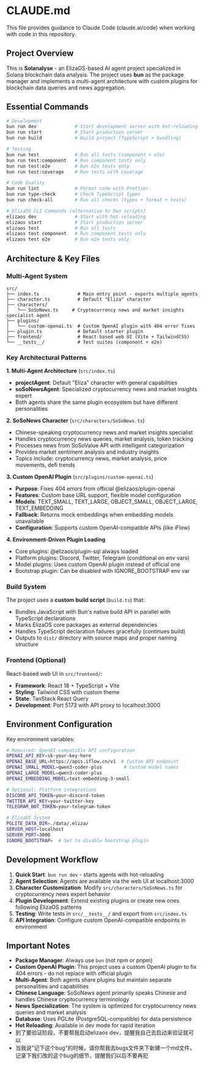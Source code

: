 # CLAUDE.md

This file provides guidance to Claude Code (claude.ai/code) when working with code in this repository.

## Project Overview

This is **Solanalyse** - an ElizaOS-based AI agent project specialized in Solana blockchain data analysis. The project uses **bun** as the package manager and implements a multi-agent architecture with custom plugins for blockchain data queries and news aggregation.

## Essential Commands

```bash
# Development
bun run dev              # Start development server with hot-reloading
bun run start            # Start production server
bun run build            # Build project (TypeScript + bundling)

# Testing
bun run test             # Run all tests (component + e2e)
bun run test:component   # Run component tests only
bun run test:e2e         # Run e2e tests only
bun run test:coverage    # Run tests with coverage

# Code Quality
bun run lint             # Format code with Prettier
bun run type-check       # Check TypeScript types
bun run check-all        # Run all checks (types + format + tests)

# ElizaOS CLI Commands (alternative to bun scripts)
elizaos dev              # Start with hot-reloading
elizaos start            # Start production server
elizaos test             # Run all tests
elizaos test component   # Run component tests only
elizaos test e2e         # Run e2e tests only
```

## Architecture & Key Files

### Multi-Agent System
```
src/
├── index.ts              # Main entry point - exports multiple agents
├── character.ts          # Default "Eliza" character
├── characters/
│   └── SoSoNews.ts     # Cryptocurrency news and market insights specialist agent
├── plugins/
│   └── custom-openai.ts  # Custom OpenAI plugin with 404 error fixes
├── plugin.ts             # Default starter plugin
├── frontend/             # React-based web UI (Vite + TailwindCSS)
└── __tests__/            # Test suites (component + e2e)
```

### Key Architectural Patterns

**1. Multi-Agent Architecture** (`src/index.ts`)
- **projectAgent**: Default "Eliza" character with general capabilities
- **soSoNewsAgent**: Specialized cryptocurrency news and market insights expert
- Both agents share the same plugin ecosystem but have different personalities

**2. SoSoNews Character** (`src/characters/SoSoNews.ts`)
- Chinese-speaking cryptocurrency news and market insights specialist
- Handles cryptocurrency news queries, market analysis, token tracking
- Processes news from SoSoValue API with intelligent categorization
- Provides market sentiment analysis and industry insights
- Topics include: cryptocurrency news, market analysis, price movements, defi trends

**3. Custom OpenAI Plugin** (`src/plugins/custom-openai.ts`)
- **Purpose**: Fixes 404 errors from official @elizaos/plugin-openai
- **Features**: Custom base URL support, flexible model configuration
- **Models**: TEXT_SMALL, TEXT_LARGE, OBJECT_SMALL, OBJECT_LARGE, TEXT_EMBEDDING
- **Fallback**: Returns mock embeddings when embedding models unavailable
- **Configuration**: Supports custom OpenAI-compatible APIs (like iFlow)

**4. Environment-Driven Plugin Loading**
- Core plugins: @elizaos/plugin-sql always loaded
- Platform plugins: Discord, Twitter, Telegram (conditional on env vars)
- Model plugins: Uses custom OpenAI plugin instead of official one
- Bootstrap plugin: Can be disabled with IGNORE_BOOTSTRAP env var

### Build System

The project uses a **custom build script** (`build.ts`) that:
- Bundles JavaScript with Bun's native build API in parallel with TypeScript declarations
- Marks ElizaOS core packages as external dependencies
- Handles TypeScript declaration failures gracefully (continues build)
- Outputs to `dist/` directory with source maps and proper naming structure

### Frontend (Optional)

React-based web UI in `src/frontend/`:
- **Framework**: React 18 + TypeScript + Vite
- **Styling**: Tailwind CSS with custom theme
- **State**: TanStack React Query
- **Development**: Port 5173 with API proxy to localhost:3000

## Environment Configuration

Key environment variables:
```bash
# Required: OpenAI-compatible API configuration
OPENAI_API_KEY=sk-your-key-here
OPENAI_BASE_URL=https://apis.iflow.cn/v1  # Custom API endpoint
OPENAI_SMALL_MODEL=qwen3-coder-plus        # Custom model names
OPENAI_LARGE_MODEL=qwen3-coder-plus
OPENAI_EMBEDDING_MODEL=text-embedding-3-small

# Optional: Platform integrations
DISCORD_API_TOKEN=your-discord-token
TWITTER_API_KEY=your-twitter-key
TELEGRAM_BOT_TOKEN=your-telegram-token

# ElizaOS System
PGLITE_DATA_DIR=./data/.eliza/
SERVER_HOST=localhost
SERVER_PORT=3000
IGNORE_BOOTSTRAP=  # Set to disable bootstrap plugin
```

## Development Workflow

1. **Quick Start**: `bun run dev` - starts agents with hot-reloading
2. **Agent Selection**: Agents are available via the web UI at localhost:3000
3. **Character Customization**: Modify `src/characters/SoSoNews.ts` for cryptocurrency news expert behavior
4. **Plugin Development**: Extend existing plugins or create new ones following ElizaOS patterns
5. **Testing**: Write tests in `src/__tests__/` and export from `src/index.ts`
6. **API Integration**: Configure custom OpenAI-compatible endpoints in environment

## Important Notes

- **Package Manager**: Always use `bun` (not npm or pnpm)
- **Custom OpenAI Plugin**: This project uses a custom OpenAI plugin to fix 404 errors - do not replace with official plugin
- **Multi-Agent**: Both agents share plugins but maintain separate personalities and capabilities
- **Chinese Language**: SoSoNews agent primarily speaks Chinese and handles Chinese cryptocurrency terminology
- **News Specialization**: The system is optimized for cryptocurrency news queries and market analysis
- **Database**: Uses PGLite (PostgreSQL-compatible) for data persistence
- **Hot Reloading**: Available in dev mode for rapid iteration
- 到了要验证阶段，不要帮我启动elizaos dev，提醒我自己去启动来验证就可以
- 当我说"记下这个bug"的时候，请你帮我去bugs文件夹下新建一个md文件，记录下我们改的这个bug的细节，提醒我们以后不要再犯